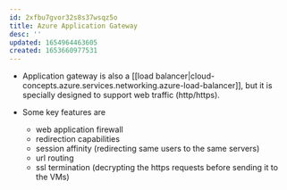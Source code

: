 ```yaml
---
id: 2xfbu7gvor32s8s37wsqz5o
title: Azure Application Gateway
desc: ''
updated: 1654964463605
created: 1653660977531
---
```


* Application gateway is also a [[load balancer|cloud-concepts.azure.services.networking.azure-load-balancer]], but it is specially designed to support web traffic (http/https).

* Some key features are
  * web application firewall
  * redirection capabilities
  * session affinity (redirecting same users to the same servers)
  * url routing
  * ssl termination (decrypting the https requests before sending it to the VMs) 
